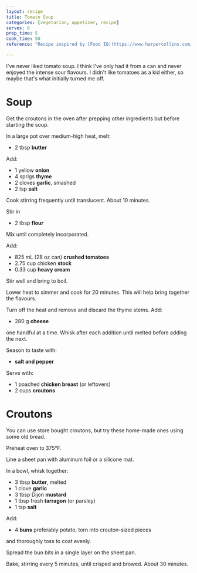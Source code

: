 ```yaml
---
layout: recipe
title: Tomato Soup
categories: [vegetarian, appetizer, recipe]
serves: 6
prep_time: 5
cook_time: 50
reference: "Recipe inspired by [Food IQ](https://www.harpercollins.com/products/food-iq-daniel-holzmanmatt-rodbard?variant=39356482256930) by Daniel Holtzman & Matt Rodbard."

---
```


I've never liked tomato soup. I think I've only had it from a can and never
enjoyed the intense sour flavours. I didn't like tomatoes as a kid either, so
maybe that's what initially turned me off.

# Soup

Get the croutons in the oven after prepping other ingredients but before
starting the soup.

In a large pot over medium-high heat, melt:

* 2 tbsp **butter**

Add:

* 1 yellow **onion**
* 4 sprigs **thyme**
* 2 cloves **garlic**, smashed
* 2 tsp **salt**

Cook stirring frequently until translucent. About 10 minutes.

Stir in

* 2 tbsp **flour**

Mix until completely incorporated.

Add:

* 825 mL (28 oz can) **crushed tomatoes**
* 2.75 cup chicken **stock**
* 0.33 cup **heavy cream**

Stir well and bring to boil.

Lower heat to simmer and cook for 20 minutes. This will help bring together the flavours.

Turn off the heat and remove and discard the thyme stems. Add:

* 280 g **cheese**

one handful at a time. Whisk after each addition until melted before adding the next.

Season to taste with:

* **salt and pepper**

Serve with:

* 1 poached **chicken breast** (or leftovers)
* 2 cups **croutons**


# Croutons

You can use store bought croutons, but try these home-made ones using some old bread.

Preheat oven to 375°F.

Line a sheet pan with aluminum foil or a silicone mat.

In a bowl, whisk together:

* 3 tbsp **butter**, melted
* 1 clove **garlic**
* 3 tbsp Dijon **mustard**
* 1 tbsp fresh **tarragon** (or parsley)
* 1 tsp **salt**

Add:

* 4 **buns** preferably potato, torn into crouton-sized pieces

and thoroughly toss to coat evenly.

Spread the bun bits in a single layer on the sheet pan.

Bake, stirring every 5 minutes, until crisped and browed. About 30 minutes.
